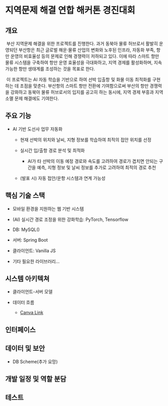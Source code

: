 # 지역문제 해결 연합 해커톤 경진대회

## 개요

&nbsp;부산 지역문제 해결을 위한 프로젝트를 진행한다. 과거 동북아 물류 허브로서 활발히 운영되던 부산항은 최근 글로벌 해운·물류 산업의 변화와 노후된 인프라, 자동화 부족, 항만 운영의 비효율성 등의 문제로 인해 경쟁력이 저하되고 있다. 이에 따라 스마트 항만 물류 시스템을 구축하여 항만 운영 효율성을 극대화하고, 지역 경제를 활성화하며, 지속 가능한 항만 생태계를 조성하는 것을 목표로 한다.

&nbsp;이 프로젝트는 AI 자동 학습을 기반으로 하여 선박 입출항 및 화물 이동 최적화를 구현하는 데 초점을 맞춘다. 부산항의 스마트 항만 전환에 기여함으로써 부산의 항만 경쟁력을 강화하고 동북아 물류 허브로서의 입지를 공고히 하는 동시에, 지역 경제 부흥과 지역 소멸 문제 해결에도 기여한다.


## 주요 기능

- AI 기반 도선사 업무 자동화

  - 현재 선박의 위치와 날씨, 지형 정보를 학습하여 최적의 접안 위치를 선정

  - 실시간 입/출항 경로 분석 및 최적화

    - AI가 타 선박의 이동 예정 경로와 속도를 고려하여 경로가 겹치면 안되는 구간을 예측, 지형 정보 및 날씨 정보를 추가로 고려하여 최적의 경로 추천

  - (발표 시) 자동 접안/운항 시스템과 연계 가능성


## 핵심 기술 스택

- 모바일 환경을 지원하는 웹 기반 시스템

- (AI) 실시간 경로 조정을 위한 강화학습: PyTorch, Tensorflow

- DB: MySQL()

- 서버: Spring Boot

- 클라이언트: Vanilla JS

- 기타 필요한 라이브러리...


## 시스템 아키텍쳐

- 클라이언트-서버 모델

- 데이터 흐름

  - [Canva Link](https://www.canva.com/design/DAGe4qcUVzM/9yD7shNlYk-8l3d44qNUvQ/view?utm_content=DAGe4qcUVzM&utm_campaign=designshare&utm_medium=link2&utm_source=uniquelinks&utlId=h13892caa96)


## 인터페이스


## 데이터 및 보안

- DB Scheme(추가 요망)


## 개발 일정 및 역할 분담


## 테스트
